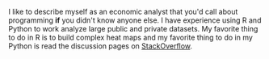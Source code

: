 I like to describe myself as an economic analyst that you'd call about programming **if** you didn't know anyone else. I have experience using R and Python to work
analyze large public and private datasets. My favorite thing to do in R is to build complex heat maps and my favorite thing to do in my Python is read the 
discussion pages on [StackOverflow](https://stackoverflow.com/).
